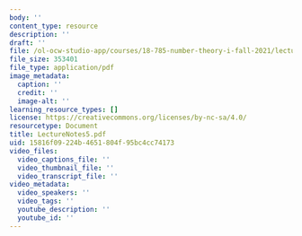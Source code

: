 ```yaml
---
body: ''
content_type: resource
description: ''
draft: ''
file: /ol-ocw-studio-app/courses/18-785-number-theory-i-fall-2021/lecturenotes5.pdf
file_size: 353401
file_type: application/pdf
image_metadata:
  caption: ''
  credit: ''
  image-alt: ''
learning_resource_types: []
license: https://creativecommons.org/licenses/by-nc-sa/4.0/
resourcetype: Document
title: LectureNotes5.pdf
uid: 15816f09-224b-4651-804f-95bc4cc74173
video_files:
  video_captions_file: ''
  video_thumbnail_file: ''
  video_transcript_file: ''
video_metadata:
  video_speakers: ''
  video_tags: ''
  youtube_description: ''
  youtube_id: ''
---
```


